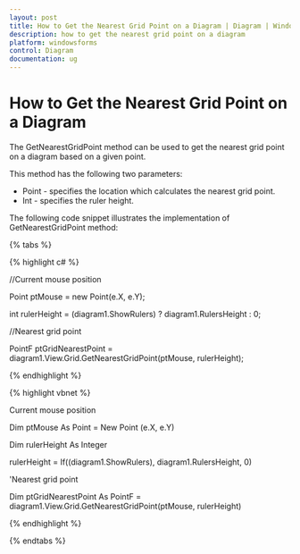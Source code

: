 ```yaml
---
layout: post
title: How to Get the Nearest Grid Point on a Diagram | Diagram | Windows Forms | Syncfusion®
description: how to get the nearest grid point on a diagram
platform: windowsforms
control: Diagram
documentation: ug
---
```


# How to Get the Nearest Grid Point on a Diagram

The GetNearestGridPoint method can be used to get the nearest grid point on a diagram based on a given point.

This method has the following two parameters: 

* Point - specifies the location which calculates the nearest grid point.
* Int - specifies the ruler height.

The following code snippet illustrates the implementation of GetNearestGridPoint method:


{% tabs %}

{% highlight c# %}

//Current mouse position

Point ptMouse = new Point(e.X, e.Y);

int rulerHeight = (diagram1.ShowRulers) ? diagram1.RulersHeight : 0;

//Nearest grid point

PointF ptGridNearestPoint = diagram1.View.Grid.GetNearestGridPoint(ptMouse, rulerHeight);

{% endhighlight %}

{% highlight vbnet %}

Current mouse position 

Dim ptMouse As Point = New Point (e.X, e.Y)

Dim rulerHeight As Integer

rulerHeight = If((diagram1.ShowRulers), diagram1.RulersHeight, 0)

'Nearest grid point

Dim ptGridNearestPoint As PointF = diagram1.View.Grid.GetNearestGridPoint(ptMouse, rulerHeight)

{% endhighlight %}

{% endtabs %}